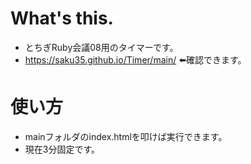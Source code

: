 # What's this.
* とちぎRuby会議08用のタイマーです。
* https://saku35.github.io/Timer/main/ ⬅️確認できます。

# 使い方
* mainフォルダのindex.htmlを叩けば実行できます。
* 現在3分固定です。

